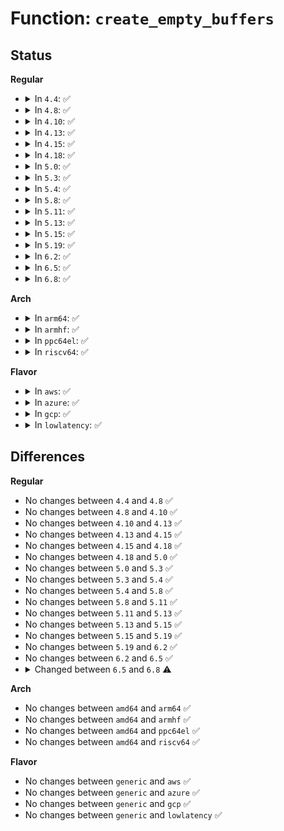 # Function: <code>create_empty_buffers</code>

## Status
<b>Regular</b>
<ul>
<li>
<details>
<summary>In <code>4.4</code>: ✅</summary>

```c
void create_empty_buffers(struct page *page, long unsigned int blocksize, long unsigned int b_state);
```

**Collision:** Unique Global

**Inline:** No

**Transformation:** False

**Instances:**

```
In fs/buffer.c (ffffffff81243890)
Location: fs/buffer.c:1588
Inline: False
Direct callers:
  - fs/buffer.c:block_truncate_page
  - fs/mpage.c:do_mpage_readpage
  - fs/ext4/inode.c:ext4_block_write_begin
  - fs/ext4/inode.c:ext4_block_zero_page_range
  - fs/ext4/move_extent.c:move_extent_per_page
  - fs/ext4/move_extent.c:move_extent_per_page
```
**Symbols:**

```
ffffffff81243890-ffffffff81243946: create_empty_buffers (STB_GLOBAL)
```
</details>
</li>
<li>
<details>
<summary>In <code>4.8</code>: ✅</summary>

```c
void create_empty_buffers(struct page *page, long unsigned int blocksize, long unsigned int b_state);
```

**Collision:** Unique Global

**Inline:** No

**Transformation:** False

**Instances:**

```
In fs/buffer.c (ffffffff8126b980)
Location: fs/buffer.c:1578
Inline: False
Direct callers:
  - fs/buffer.c:block_truncate_page
  - fs/mpage.c:do_mpage_readpage
  - fs/ext4/inode.c:ext4_block_zero_page_range
  - fs/ext4/inode.c:ext4_block_write_begin
  - fs/ext4/move_extent.c:move_extent_per_page
  - fs/ext4/move_extent.c:move_extent_per_page
```
**Symbols:**

```
ffffffff8126b980-ffffffff8126ba85: create_empty_buffers (STB_GLOBAL)
```
</details>
</li>
<li>
<details>
<summary>In <code>4.10</code>: ✅</summary>

```c
void create_empty_buffers(struct page *page, long unsigned int blocksize, long unsigned int b_state);
```

**Collision:** Unique Global

**Inline:** No

**Transformation:** False

**Instances:**

```
In fs/buffer.c (ffffffff8127eac0)
Location: fs/buffer.c:1578
Inline: False
Direct callers:
  - fs/buffer.c:block_truncate_page
  - fs/mpage.c:do_mpage_readpage
  - fs/ext4/inode.c:ext4_block_zero_page_range
  - fs/ext4/inode.c:ext4_block_write_begin
  - fs/ext4/move_extent.c:move_extent_per_page
  - fs/ext4/move_extent.c:move_extent_per_page
```
**Symbols:**

```
ffffffff8127eac0-ffffffff8127ebc5: create_empty_buffers (STB_GLOBAL)
```
</details>
</li>
<li>
<details>
<summary>In <code>4.13</code>: ✅</summary>

```c
void create_empty_buffers(struct page *page, long unsigned int blocksize, long unsigned int b_state);
```

**Collision:** Unique Global

**Inline:** No

**Transformation:** False

**Instances:**

```
In fs/buffer.c (ffffffff8128c9b0)
Location: fs/buffer.c:1573
Inline: False
Direct callers:
  - fs/buffer.c:block_truncate_page
  - fs/buffer.c:create_page_buffers
  - fs/mpage.c:do_mpage_readpage
  - fs/ext4/inode.c:ext4_block_zero_page_range
  - fs/ext4/inode.c:ext4_block_write_begin
  - fs/ext4/move_extent.c:move_extent_per_page
  - fs/ext4/move_extent.c:move_extent_per_page
```
**Symbols:**

```
ffffffff8128c9b0-ffffffff8128ca9c: create_empty_buffers (STB_GLOBAL)
```
</details>
</li>
<li>
<details>
<summary>In <code>4.15</code>: ✅</summary>

```c
void create_empty_buffers(struct page *page, long unsigned int blocksize, long unsigned int b_state);
```

**Collision:** Unique Global

**Inline:** No

**Transformation:** False

**Instances:**

```
In fs/buffer.c (ffffffff812aef00)
Location: fs/buffer.c:1533
Inline: False
Direct callers:
  - fs/buffer.c:block_truncate_page
  - fs/buffer.c:create_page_buffers
  - fs/mpage.c:do_mpage_readpage
  - fs/ext4/inode.c:ext4_block_zero_page_range
  - fs/ext4/inode.c:ext4_block_write_begin
  - fs/ext4/move_extent.c:move_extent_per_page
  - fs/ext4/move_extent.c:move_extent_per_page
```
**Symbols:**

```
ffffffff812aef00-ffffffff812aefef: create_empty_buffers (STB_GLOBAL)
```
</details>
</li>
<li>
<details>
<summary>In <code>4.18</code>: ✅</summary>

```c
void create_empty_buffers(struct page *page, long unsigned int blocksize, long unsigned int b_state);
```

**Collision:** Unique Global

**Inline:** No

**Transformation:** False

**Instances:**

```
In fs/buffer.c (ffffffff812d73c0)
Location: fs/buffer.c:1504
Inline: False
Direct callers:
  - fs/buffer.c:block_truncate_page
  - fs/buffer.c:create_page_buffers
  - fs/mpage.c:do_mpage_readpage
  - fs/ext4/inode.c:ext4_block_zero_page_range
  - fs/ext4/inode.c:ext4_block_write_begin
  - fs/ext4/move_extent.c:move_extent_per_page
  - fs/ext4/move_extent.c:move_extent_per_page
```
**Symbols:**

```
ffffffff812d73c0-ffffffff812d74c1: create_empty_buffers (STB_GLOBAL)
```
</details>
</li>
<li>
<details>
<summary>In <code>5.0</code>: ✅</summary>

```c
void create_empty_buffers(struct page *page, long unsigned int blocksize, long unsigned int b_state);
```

**Collision:** Unique Global

**Inline:** No

**Transformation:** False

**Instances:**

```
In fs/buffer.c (ffffffff812ec8d0)
Location: fs/buffer.c:1512
Inline: False
Direct callers:
  - fs/buffer.c:block_truncate_page
  - fs/buffer.c:create_page_buffers
  - fs/mpage.c:do_mpage_readpage
  - fs/ext4/inode.c:ext4_block_zero_page_range
  - fs/ext4/inode.c:ext4_block_write_begin
  - fs/ext4/move_extent.c:move_extent_per_page
  - fs/ext4/move_extent.c:move_extent_per_page
```
**Symbols:**

```
ffffffff812ec8d0-ffffffff812ec9d4: create_empty_buffers (STB_GLOBAL)
```
</details>
</li>
<li>
<details>
<summary>In <code>5.3</code>: ✅</summary>

```c
void create_empty_buffers(struct page *page, long unsigned int blocksize, long unsigned int b_state);
```

**Collision:** Unique Global

**Inline:** No

**Transformation:** False

**Instances:**

```
In fs/buffer.c (ffffffff8130e070)
Location: fs/buffer.c:1513
Inline: False
Direct callers:
  - fs/buffer.c:block_truncate_page
  - fs/buffer.c:create_page_buffers
  - fs/mpage.c:do_mpage_readpage
  - fs/ext4/inode.c:__ext4_block_zero_page_range
  - fs/ext4/inode.c:ext4_block_write_begin
  - fs/ext4/move_extent.c:move_extent_per_page
  - fs/ext4/move_extent.c:mext_page_mkuptodate
```
**Symbols:**

```
ffffffff8130e070-ffffffff8130e17e: create_empty_buffers (STB_GLOBAL)
```
</details>
</li>
<li>
<details>
<summary>In <code>5.4</code>: ✅</summary>

```c
void create_empty_buffers(struct page *page, long unsigned int blocksize, long unsigned int b_state);
```

**Collision:** Unique Global

**Inline:** No

**Transformation:** False

**Instances:**

```
In fs/buffer.c (ffffffff81321090)
Location: fs/buffer.c:1513
Inline: False
Direct callers:
  - fs/buffer.c:block_truncate_page
  - fs/mpage.c:do_mpage_readpage
  - fs/ext4/inode.c:__ext4_block_zero_page_range
  - fs/ext4/inode.c:ext4_block_write_begin
  - fs/ext4/move_extent.c:move_extent_per_page
  - fs/ext4/move_extent.c:mext_page_mkuptodate
```
**Symbols:**

```
ffffffff81321090-ffffffff8132119e: create_empty_buffers (STB_GLOBAL)
```
</details>
</li>
<li>
<details>
<summary>In <code>5.8</code>: ✅</summary>

```c
void create_empty_buffers(struct page *page, long unsigned int blocksize, long unsigned int b_state);
```

**Collision:** Unique Global

**Inline:** No

**Transformation:** False

**Instances:**

```
In fs/buffer.c (ffffffff8135ab70)
Location: fs/buffer.c:1557
Inline: False
Direct callers:
  - fs/buffer.c:block_truncate_page
  - fs/buffer.c:create_page_buffers
  - fs/mpage.c:do_mpage_readpage
  - fs/ext4/inode.c:__ext4_block_zero_page_range
  - fs/ext4/inode.c:ext4_block_write_begin
  - fs/ext4/move_extent.c:mext_page_mkuptodate
```
**Symbols:**

```
ffffffff8135ab70-ffffffff8135ac7d: create_empty_buffers (STB_GLOBAL)
```
</details>
</li>
<li>
<details>
<summary>In <code>5.11</code>: ✅</summary>

```c
void create_empty_buffers(struct page *page, long unsigned int blocksize, long unsigned int b_state);
```

**Collision:** Unique Global

**Inline:** No

**Transformation:** False

**Instances:**

```
In fs/buffer.c (ffffffff813689b0)
Location: fs/buffer.c:1556
Inline: False
Direct callers:
  - fs/buffer.c:block_truncate_page
  - fs/buffer.c:create_page_buffers
  - fs/mpage.c:do_mpage_readpage
  - fs/ext4/inode.c:__ext4_block_zero_page_range
  - fs/ext4/inode.c:ext4_block_write_begin
  - fs/ext4/move_extent.c:mext_page_mkuptodate
```
**Symbols:**

```
ffffffff813689b0-ffffffff81368abd: create_empty_buffers (STB_GLOBAL)
```
</details>
</li>
<li>
<details>
<summary>In <code>5.13</code>: ✅</summary>

```c
void create_empty_buffers(struct page *page, long unsigned int blocksize, long unsigned int b_state);
```

**Collision:** Unique Global

**Inline:** No

**Transformation:** False

**Instances:**

```
In fs/buffer.c (ffffffff8136fe70)
Location: fs/buffer.c:1576
Inline: False
Direct callers:
  - fs/buffer.c:block_truncate_page
  - fs/buffer.c:create_page_buffers
  - fs/mpage.c:do_mpage_readpage
  - fs/ext4/inode.c:__ext4_block_zero_page_range
  - fs/ext4/inode.c:ext4_block_write_begin
  - fs/ext4/move_extent.c:mext_page_mkuptodate
```
**Symbols:**

```
ffffffff8136fe70-ffffffff8136ff77: create_empty_buffers (STB_GLOBAL)
```
</details>
</li>
<li>
<details>
<summary>In <code>5.15</code>: ✅</summary>

```c
void create_empty_buffers(struct page *page, long unsigned int blocksize, long unsigned int b_state);
```

**Collision:** Unique Global

**Inline:** No

**Transformation:** False

**Instances:**

```
In fs/buffer.c (ffffffff813be9d0)
Location: fs/buffer.c:1555
Inline: False
Direct callers:
  - fs/buffer.c:block_truncate_page
  - fs/buffer.c:create_page_buffers
  - fs/mpage.c:do_mpage_readpage
  - fs/ext4/inode.c:__ext4_block_zero_page_range
  - fs/ext4/inode.c:ext4_block_write_begin
  - fs/ext4/move_extent.c:mext_page_mkuptodate
```
**Symbols:**

```
ffffffff813be9d0-ffffffff813beade: create_empty_buffers (STB_GLOBAL)
```
</details>
</li>
<li>
<details>
<summary>In <code>5.19</code>: ✅</summary>

```c
void create_empty_buffers(struct page *page, long unsigned int blocksize, long unsigned int b_state);
```

**Collision:** Unique Global

**Inline:** No

**Transformation:** False

**Instances:**

```
In fs/buffer.c (ffffffff81445380)
Location: fs/buffer.c:1553
Inline: False
Direct callers:
  - fs/buffer.c:block_truncate_page
  - fs/buffer.c:create_page_buffers
  - fs/mpage.c:do_mpage_readpage
  - fs/ext4/inode.c:__ext4_block_zero_page_range
  - fs/ext4/inode.c:ext4_block_write_begin
  - fs/ext4/move_extent.c:mext_page_mkuptodate
```
**Symbols:**

```
ffffffff81445380-ffffffff814455c6: create_empty_buffers (STB_GLOBAL)
```
</details>
</li>
<li>
<details>
<summary>In <code>6.2</code>: ✅</summary>

```c
void create_empty_buffers(struct page *page, long unsigned int blocksize, long unsigned int b_state);
```

**Collision:** Unique Global

**Inline:** No

**Transformation:** False

**Instances:**

```
In fs/buffer.c (ffffffff814d4c00)
Location: fs/buffer.c:1538
Inline: False
Direct callers:
  - fs/buffer.c:block_truncate_page
  - fs/buffer.c:create_page_buffers
  - fs/mpage.c:do_mpage_readpage
  - fs/ext4/inode.c:__ext4_block_zero_page_range
  - fs/ext4/inode.c:ext4_write_begin
  - fs/ext4/inode.c:ext4_block_write_begin
  - fs/ext4/move_extent.c:mext_page_mkuptodate
```
**Symbols:**

```
ffffffff814d4c00-ffffffff814d4e4e: create_empty_buffers (STB_GLOBAL)
```
</details>
</li>
<li>
<details>
<summary>In <code>6.5</code>: ✅</summary>

```c
void create_empty_buffers(struct page *page, long unsigned int blocksize, long unsigned int b_state);
```

**Collision:** Unique Global

**Inline:** No

**Transformation:** False

**Instances:**

```
In fs/buffer.c (ffffffff8150a2c0)
Location: fs/buffer.c:1694
Inline: False
Direct callers:
  - fs/mpage.c:do_mpage_readpage
  - fs/ext4/inode.c:__ext4_block_zero_page_range
  - fs/ext4/inode.c:ext4_write_begin
  - fs/ext4/inode.c:ext4_block_write_begin
  - fs/ext4/move_extent.c:mext_page_mkuptodate
```
**Symbols:**

```
ffffffff8150a2c0-ffffffff8150a336: create_empty_buffers (STB_GLOBAL)
```
</details>
</li>
<li>
<details>
<summary>In <code>6.8</code>: ✅</summary>

```c
struct buffer_head *create_empty_buffers(struct folio *folio, long unsigned int blocksize, long unsigned int b_state);
```

**Collision:** Unique Global

**Inline:** No

**Transformation:** False

**Instances:**

```
In fs/buffer.c (ffffffff8153ecf0)
Location: fs/buffer.c:1644
Inline: False
Direct callers:
  - fs/buffer.c:block_truncate_page
  - fs/mpage.c:do_mpage_readpage
  - fs/ext4/inode.c:__ext4_block_zero_page_range
  - fs/ext4/inode.c:ext4_write_begin
  - fs/ext4/inode.c:ext4_block_write_begin
  - fs/ext4/move_extent.c:mext_page_mkuptodate
```
**Symbols:**

```
ffffffff8153ecf0-ffffffff8153eda9: create_empty_buffers (STB_GLOBAL)
```
</details>
</li>
</ul>
<b>Arch</b>
<ul>
<li>
<details>
<summary>In <code>arm64</code>: ✅</summary>

```c
void create_empty_buffers(struct page *page, long unsigned int blocksize, long unsigned int b_state);
```

**Collision:** Unique Global

**Inline:** No

**Transformation:** False

**Instances:**

```
In fs/buffer.c (ffff8000103d9300)
Location: fs/buffer.c:1513
Inline: False
Direct callers:
  - fs/buffer.c:block_truncate_page
  - fs/buffer.c:create_page_buffers
  - fs/mpage.c:do_mpage_readpage
  - fs/ext4/inode.c:__ext4_block_zero_page_range
  - fs/ext4/inode.c:ext4_block_write_begin
  - fs/ext4/move_extent.c:move_extent_per_page
  - fs/ext4/move_extent.c:mext_page_mkuptodate
```
**Symbols:**

```
ffff8000103d9300-ffff8000103d9500: create_empty_buffers (STB_GLOBAL)
```
</details>
</li>
<li>
<details>
<summary>In <code>armhf</code>: ✅</summary>

```c
void create_empty_buffers(struct page *page, long unsigned int blocksize, long unsigned int b_state);
```

**Collision:** Unique Global

**Inline:** No

**Transformation:** False

**Instances:**

```
In fs/buffer.c (c05b2098)
Location: fs/buffer.c:1513
Inline: False
Direct callers:
  - fs/buffer.c:block_truncate_page
  - fs/buffer.c:create_page_buffers
  - fs/mpage.c:do_mpage_readpage
  - fs/ext4/inode.c:__ext4_block_zero_page_range
  - fs/ext4/inode.c:ext4_block_write_begin
  - fs/ext4/move_extent.c:move_extent_per_page
  - fs/ext4/move_extent.c:mext_page_mkuptodate
```
**Symbols:**

```
c05b2098-c05b2230: create_empty_buffers (STB_GLOBAL)
```
</details>
</li>
<li>
<details>
<summary>In <code>ppc64el</code>: ✅</summary>

```c
void create_empty_buffers(struct page *page, long unsigned int blocksize, long unsigned int b_state);
```

**Collision:** Unique Global

**Inline:** No

**Transformation:** False

**Instances:**

```
In fs/buffer.c (c0000000004dd370)
Location: fs/buffer.c:1513
Inline: False
Direct callers:
  - fs/buffer.c:block_truncate_page
  - fs/buffer.c:create_page_buffers
  - fs/mpage.c:do_mpage_readpage
  - fs/ext4/inode.c:__ext4_block_zero_page_range
  - fs/ext4/inode.c:ext4_block_write_begin
  - fs/ext4/move_extent.c:move_extent_per_page
  - fs/ext4/move_extent.c:mext_page_mkuptodate
```
**Symbols:**

```
c0000000004dd370-c0000000004dd5f0: create_empty_buffers (STB_GLOBAL)
```
</details>
</li>
<li>
<details>
<summary>In <code>riscv64</code>: ✅</summary>

```c
void create_empty_buffers(struct page *page, long unsigned int blocksize, long unsigned int b_state);
```

**Collision:** Unique Global

**Inline:** No

**Transformation:** False

**Instances:**

```
In fs/buffer.c (ffffffe000292814)
Location: fs/buffer.c:1513
Inline: False
Direct callers:
  - fs/buffer.c:block_truncate_page
  - fs/buffer.c:create_page_buffers
  - fs/mpage.c:do_mpage_readpage
  - fs/ext4/inode.c:__ext4_block_zero_page_range
  - fs/ext4/inode.c:ext4_block_write_begin
  - fs/ext4/move_extent.c:move_extent_per_page
  - fs/ext4/move_extent.c:mext_page_mkuptodate
```
**Symbols:**

```
ffffffe000292814-ffffffe000292972: create_empty_buffers (STB_GLOBAL)
```
</details>
</li>
</ul>
<b>Flavor</b>
<ul>
<li>
<details>
<summary>In <code>aws</code>: ✅</summary>

```c
void create_empty_buffers(struct page *page, long unsigned int blocksize, long unsigned int b_state);
```

**Collision:** Unique Global

**Inline:** No

**Transformation:** False

**Instances:**

```
In fs/buffer.c (ffffffff81319670)
Location: fs/buffer.c:1513
Inline: False
Direct callers:
  - fs/buffer.c:block_truncate_page
  - fs/mpage.c:do_mpage_readpage
  - fs/ext4/inode.c:__ext4_block_zero_page_range
  - fs/ext4/inode.c:ext4_block_write_begin
  - fs/ext4/move_extent.c:move_extent_per_page
  - fs/ext4/move_extent.c:mext_page_mkuptodate
```
**Symbols:**

```
ffffffff81319670-ffffffff8131977e: create_empty_buffers (STB_GLOBAL)
```
</details>
</li>
<li>
<details>
<summary>In <code>azure</code>: ✅</summary>

```c
void create_empty_buffers(struct page *page, long unsigned int blocksize, long unsigned int b_state);
```

**Collision:** Unique Global

**Inline:** No

**Transformation:** False

**Instances:**

```
In fs/buffer.c (ffffffff8130a230)
Location: fs/buffer.c:1513
Inline: False
Direct callers:
  - fs/buffer.c:block_truncate_page
  - fs/mpage.c:do_mpage_readpage
  - fs/ext4/inode.c:__ext4_block_zero_page_range
  - fs/ext4/inode.c:ext4_block_write_begin
  - fs/ext4/move_extent.c:move_extent_per_page
  - fs/ext4/move_extent.c:mext_page_mkuptodate
```
**Symbols:**

```
ffffffff8130a230-ffffffff8130a33e: create_empty_buffers (STB_GLOBAL)
```
</details>
</li>
<li>
<details>
<summary>In <code>gcp</code>: ✅</summary>

```c
void create_empty_buffers(struct page *page, long unsigned int blocksize, long unsigned int b_state);
```

**Collision:** Unique Global

**Inline:** No

**Transformation:** False

**Instances:**

```
In fs/buffer.c (ffffffff81317140)
Location: fs/buffer.c:1513
Inline: False
Direct callers:
  - fs/buffer.c:block_truncate_page
  - fs/mpage.c:do_mpage_readpage
  - fs/ext4/inode.c:__ext4_block_zero_page_range
  - fs/ext4/inode.c:ext4_block_write_begin
  - fs/ext4/move_extent.c:move_extent_per_page
  - fs/ext4/move_extent.c:mext_page_mkuptodate
```
**Symbols:**

```
ffffffff81317140-ffffffff8131724e: create_empty_buffers (STB_GLOBAL)
```
</details>
</li>
<li>
<details>
<summary>In <code>lowlatency</code>: ✅</summary>

```c
void create_empty_buffers(struct page *page, long unsigned int blocksize, long unsigned int b_state);
```

**Collision:** Unique Global

**Inline:** No

**Transformation:** False

**Instances:**

```
In fs/buffer.c (ffffffff813284f0)
Location: fs/buffer.c:1513
Inline: False
Direct callers:
  - fs/buffer.c:block_truncate_page
  - fs/mpage.c:do_mpage_readpage
  - fs/ext4/inode.c:__ext4_block_zero_page_range
  - fs/ext4/inode.c:ext4_block_write_begin
  - fs/ext4/move_extent.c:move_extent_per_page
  - fs/ext4/move_extent.c:mext_page_mkuptodate
```
**Symbols:**

```
ffffffff813284f0-ffffffff813285fc: create_empty_buffers (STB_GLOBAL)
```
</details>
</li>
</ul>

## Differences
<b>Regular</b>
<ul>
<li>
No changes between <code>4.4</code> and <code>4.8</code> ✅
</li>
<li>
No changes between <code>4.8</code> and <code>4.10</code> ✅
</li>
<li>
No changes between <code>4.10</code> and <code>4.13</code> ✅
</li>
<li>
No changes between <code>4.13</code> and <code>4.15</code> ✅
</li>
<li>
No changes between <code>4.15</code> and <code>4.18</code> ✅
</li>
<li>
No changes between <code>4.18</code> and <code>5.0</code> ✅
</li>
<li>
No changes between <code>5.0</code> and <code>5.3</code> ✅
</li>
<li>
No changes between <code>5.3</code> and <code>5.4</code> ✅
</li>
<li>
No changes between <code>5.4</code> and <code>5.8</code> ✅
</li>
<li>
No changes between <code>5.8</code> and <code>5.11</code> ✅
</li>
<li>
No changes between <code>5.11</code> and <code>5.13</code> ✅
</li>
<li>
No changes between <code>5.13</code> and <code>5.15</code> ✅
</li>
<li>
No changes between <code>5.15</code> and <code>5.19</code> ✅
</li>
<li>
No changes between <code>5.19</code> and <code>6.2</code> ✅
</li>
<li>
No changes between <code>6.2</code> and <code>6.5</code> ✅
</li>
<li>
<details>
<summary>Changed between <code>6.5</code> and <code>6.8</code> ⚠️</summary>
<ul>
<li>
<b>Param added. </b>
<code>struct folio *folio</code>
</li>
<li>
<b>Param removed. </b>
<code>struct page *page</code>
</li>
<li>
<b>Return type changed. </b>
<code>void</code> ➡️ <code>struct buffer_head *</code>
</li>
</ul>
</details>
</li>
</ul>
<b>Arch</b>
<ul>
<li>
No changes between <code>amd64</code> and <code>arm64</code> ✅
</li>
<li>
No changes between <code>amd64</code> and <code>armhf</code> ✅
</li>
<li>
No changes between <code>amd64</code> and <code>ppc64el</code> ✅
</li>
<li>
No changes between <code>amd64</code> and <code>riscv64</code> ✅
</li>
</ul>
<b>Flavor</b>
<ul>
<li>
No changes between <code>generic</code> and <code>aws</code> ✅
</li>
<li>
No changes between <code>generic</code> and <code>azure</code> ✅
</li>
<li>
No changes between <code>generic</code> and <code>gcp</code> ✅
</li>
<li>
No changes between <code>generic</code> and <code>lowlatency</code> ✅
</li>
</ul>
